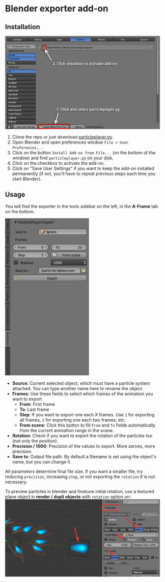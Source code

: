 # Blender exporter add-on

## Installation

![addon](readme/addon.jpg)

1. Clone the repo or just download [particleplayer.py](https://raw.githubusercontent.com/feiss/aframe-particleplayer-component/master/exporters/blender/particleplayer.py).
2. Open Blender and open preferences window `File > User Preferences...`
3. Click on the button `Install Add-on from File...` (on the bottom of the window) and find `particleplayer.py` on your disk.
4. Click on the checkbox to activate the add-on.
5. Click on "Save User Settings" if you want to keep the add-on installed permanently (if not, you'll have to repeat previous steps each time you start Blender).


## Usage

You will find the exporter in the tools sidebar on the left, in the **A-Frame** tab on the bottom.

![gui](readme/gui.jpg)


+ **Source**: Current selected object, which must have a particle system attached. You can type another name here to rename the object.
+ **Frames**: Use these fields to select which frames of the animation you want to export
  + **From**: First frame
  + **To**: Last frame
  + **Step**: If you want to export one each X frames. Use `1` for exporting all frames, `2` for exporting one each two frames, etc.
  + **From scene**: Click this button to fill `From` and `To` fields automatically from the current animation range in the scene.
+ **Rotation**: Check if you want to export the rotation of the particles too (not only the position).
+ **Precision / 1000**: Precision of the values to export. More zeroes, more precision.
+ **Save to**: Output file path. By default a filename is set using the object's name, but you can change it.

All parameters determine final file size. If you want a smaller file, try reducing `precision`, increasing `step`, or not exporting the `rotation` if is not necessary.

To preview particles in blender and finetune initial rotation, use a textured plane object in **render / dupli objects** with `rotation` option on:
![dupli](readme/dupli.jpg)

